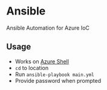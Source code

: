 # Ansible
Ansible Automation for Azure IoC

## Usage
* Works on [Azure Shell](https://shell.azure.com)
* `cd` to location
* Run `ansible-playbook main.yml`
* Provide password when prompted